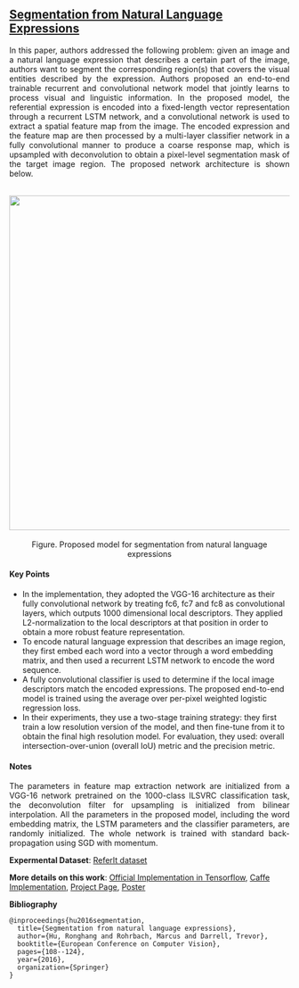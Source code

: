 ## [Segmentation from Natural Language Expressions](https://arxiv.org/pdf/1603.06180.pdf)

<p align="justify">
In this paper, authors addressed the following problem: given an image and a natural language expression that describes a certain part of the image, authors want to segment the corresponding region(s) that covers the visual entities described by the expression. Authors proposed an end-to-end trainable recurrent and convolutional network model that jointly learns to process visual and linguistic information. In the proposed model, the referential expression is encoded into a fixed-length vector representation through a recurrent LSTM network, and a convolutional network is used to extract a spatial feature map from the image. The encoded expression and the feature map are then processed by a multi-layer classifier network in a fully convolutional manner to produce a coarse response map, which is upsampled with deconvolution to obtain a pixel-level segmentation mask of the target image region. The proposed network architecture is shown below.
<p align="justify">

<p align="center">
  <br/>
  <img src="http://ronghanghu.com/wp-content/uploads/text_objseg_method-1024x442.jpg" width="600"/>
  <br/><br/>
  Figure. Proposed model for segmentation from natural language expressions
<p align="center">

#### Key Points

- In the implementation, they adopted the VGG-16 architecture as their fully convolutional network by treating fc6, fc7 and fc8 as convolutional layers, which outputs 1000 dimensional local descriptors. They applied L2-normalization to the local descriptors at that position in order to obtain a more robust feature representation.
- To encode natural language expression that describes an image region, they first embed each word into a vector through a word embedding matrix, and then used a recurrent LSTM network to encode the word sequence.
- A fully convolutional classifier is used to determine if the local image descriptors match the encoded expressions. The proposed end-to-end model is trained using the average over per-pixel weighted logistic regression loss.
- In their experiments, they use a two-stage training strategy: they first train a low resolution version of the model, and then fine-tune from it to obtain the final high resolution model. For evaluation, they used: overall intersection-over-union (overall IoU) metric and the precision metric.

#### Notes

<p align="justify">
The parameters in feature map extraction network are initialized from a VGG-16 network pretrained on the 1000-class ILSVRC classification task, the deconvolution filter for upsampling is initialized from bilinear interpolation. All the parameters in the proposed model, including the word embedding matrix, the LSTM parameters and the classifier parameters, are randomly initialized. The whole network is trained with standard back-propagation using SGD with momentum.
<p align="justify">

**Expermental Dataset**: [ReferIt dataset](http://tamaraberg.com/referitgame/)

**More details on this work**: [Official Implementation in Tensorflow](https://github.com/ronghanghu/text_objseg), [Caffe Implementation](https://github.com/Seth-Park/text_objseg_caffe), 
[Project Page](http://ronghanghu.com/text_objseg/), [Poster](http://www.eccv2016.org/files/posters/S-1A-07.pdf)

**Bibliography**
```
@inproceedings{hu2016segmentation,
  title={Segmentation from natural language expressions},
  author={Hu, Ronghang and Rohrbach, Marcus and Darrell, Trevor},
  booktitle={European Conference on Computer Vision},
  pages={108--124},
  year={2016},
  organization={Springer}
}
```
